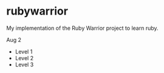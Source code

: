 rubywarrior
===========

My implementation of the Ruby Warrior project to learn ruby.

Aug 2
* Level 1
* Level 2
* Level 3
